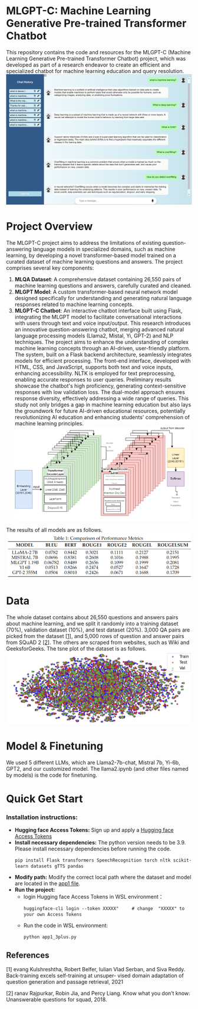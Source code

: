 # MLGPT-C: Machine Learning Generative Pre-trained Transformer Chatbot 
This repository contains the code and resources for the MLGPT-C (Machine Learning Generative Pre-trained Transformer Chatbot) project, which was developed as part of a research endeavor to create an efficient and specialized chatbot for machine learning education and query resolution. 
![demo](images/UI.png)
# Project Overview 
The MLGPT-C project aims to address the limitations of existing question-answering language models in specialized domains, such as machine learning, by developing a novel transformer-based model trained on a curated dataset of machine learning questions and answers. The project comprises several key components: 
1. **MLQA Dataset**: A comprehensive dataset containing 26,550 pairs of machine learning questions and answers, carefully curated and cleaned. 
2. **MLGPT Model**: A custom transformer-based neural network model designed specifically for understanding and generating natural language responses related to machine learning concepts. 
3. **MLGPT-C Chatbot**: An interactive chatbot interface built using Flask, integrating the MLGPT model to facilitate conversational interactions with users through text and voice input/output. This research introduces an innovative question-answering chatbot, merging advanced natural language processing models (Llama2, Mistal, Yi, GPT-2) and NLP techniques. The project aims to enhance the understanding of complex machine learning concepts through an AI-driven, user-friendly platform. The system, built on a Flask backend architecture, seamlessly integrates models for efficient processing. The front-end interface, developed with HTML, CSS, and JavaScript, supports both text and voice inputs, enhancing accessibility. NLTK is employed for text preprocessing, enabling accurate responses to user queries. Preliminary results showcase the chatbot's high proficiency, generating context-sensitive responses with low validation loss. The dual-model approach ensures response diversity, effectively addressing a wide range of queries. This study not only bridges a gap in machine learning education but also lays the groundwork for future AI-driven educational resources, potentially revolutionizing AI education and enhancing students' comprehension of machine learning principles. 
![Model Architecture](images/11io.png)

The results of all models are as follows.
![Model Architecture](images/results.png)
# Data 
The whole dataset contains about 26,550  questions and answers pairs about machine learning, and we split it randomly into a training dataset (70%), validation dataset (10%), and test dataset (20%). 3,000 QA pairs are picked from the dataset [[1]](#1), and 5,000 rows of question and answer pairs from SQuAD 2 [[2]](#2). The others are scraped from websites, such as Wiki and GeeksforGeeks. The tsne plot of the dataset is as follows.
![tsne](images/tsne.png)
# Model & Finetuning 
We used 5 different LLMs, which are Llama2-7b-chat, Mistral 7b, Yi-6b, GPT2, and our customized model. The llama2.ipynb (and other files named by models) is the code for finetuning.
 # Quick Get Start
### Installation instructions:
- **Hugging face Access Tokens:** Sign up and apply a [Hugging face Access Tokens](https://huggingface.co/settings/tokens)
- **Install necessary dependencies:** The python version needs to be 3.9. Please install necessary dependencies before running the code.
    ```
    pip install Flask transformers SpeechRecognition torch nltk scikit-learn datasets gTTS pandas
    ```
- **Modify path:** Modify the correct local path where the dataset and model are located in the [app1 file](https://github.com/YoushanZhang/AiAI/tree/main/Machine%20Learning%20Chat%20Robot%20for%20Students/app1.py).
- **Run the project:**
  - login Hugging face Access Tokens in WSL environment：
    ```
    huggingface-cli login --token XXXXX"     # change  "XXXXX" to your own Access Tokens
    ```
  - Run the code in WSL environment:
    ```
    python app1_3plus.py
    ```

## References
<a id="1">[1]</a> 
evang Kulshreshtha, Robert Belfer, Iulian Vlad Serban, and
Siva Reddy. Back-training excels self-training at unsuper-
vised domain adaptation of question generation and passage
retrieval, 2021

<a id="2">[2]</a> 
ranav Rajpurkar, Robin Jia, and Percy Liang. Know what
you don’t know: Unanswerable questions for squad, 2018.
